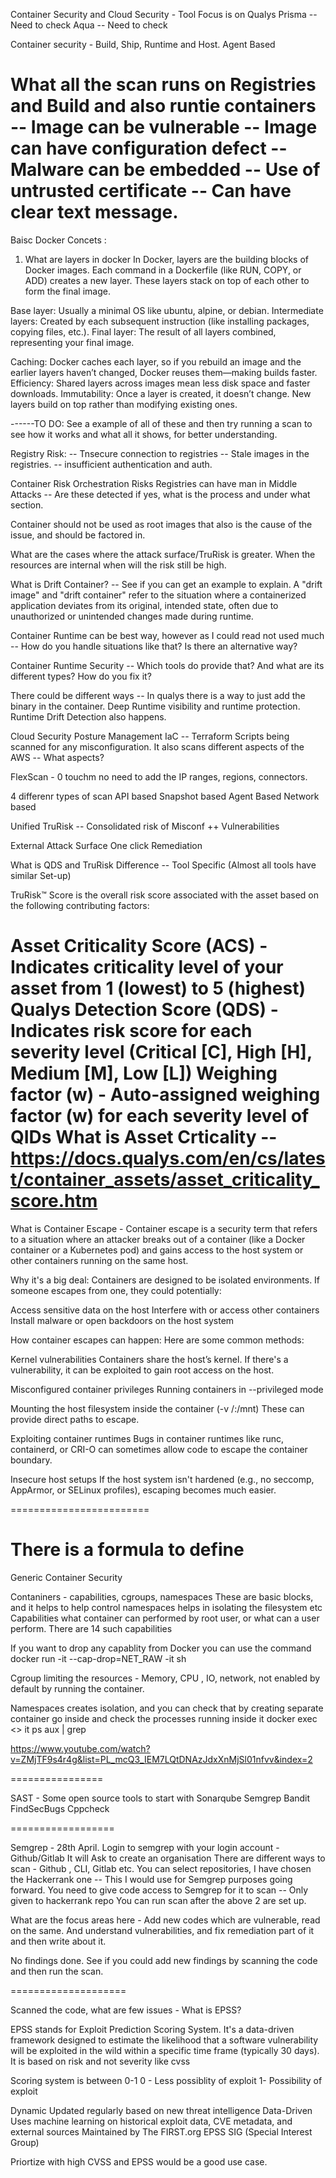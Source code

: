Container Security and Cloud Security - Tool Focus is on 
Qualys
Prisma -- Need to check 
Aqua -- Need to check 

Container security - Build, Ship, Runtime and Host.
Agent Based

What all the scan runs on Registries and Build and also runtie containers
-- Image can be vulnerable
-- Image can have configuration defect
-- Malware can be embedded
-- Use of untrusted certificate
-- Can have clear text message.
========================



Baisc Docker Concets  :
1. What are layers in docker
In Docker, layers are the building blocks of Docker images. Each command in a Dockerfile (like RUN, COPY, or ADD) creates a new layer. These layers stack on top of each other to form the final image.

Base layer: Usually a minimal OS like ubuntu, alpine, or debian.
Intermediate layers: Created by each subsequent instruction (like installing packages, copying files, etc.).
Final layer: The result of all layers combined, representing your final image.

Caching: Docker caches each layer, so if you rebuild an image and the earlier layers haven’t changed, Docker reuses them—making builds faster.
Efficiency: Shared layers across images mean less disk space and faster downloads.
Immutability: Once a layer is created, it doesn’t change. New layers build on top rather than modifying existing ones.


------TO DO: See a example of all of these and then try running a scan to see how it works and what all it shows, for better understanding.

Registry Risk:
-- Tnsecure connection to registries
-- Stale images in the registries.
-- insufficient authentication and auth.

Container Risk 
Orchestration Risks
Registries can have man in Middle Attacks -- Are these detected if yes, what is the process and under what section.

Container should not be used as root images that also is the cause of the issue, and should be factored in.

What are the cases where the attack surface/TruRisk is greater.
When the resources are internal when will the risk still be high.

What is Drift Container? -- See if you can get an example to explain.
A "drift image" and "drift container" refer to the situation where a containerized application deviates from its original, intended state, often due to unauthorized or unintended changes made during runtime.

Container Runtime can be best way, however as I could read not used much -- How do you handle situations like that?
Is there an alternative way?

Container Runtime Security -- Which tools do provide that? And what are its different types?
How do you fix it?

There could be different ways -- In qualys there is a way to just add the binary in the container.
Deep Runtime visibility  and runtime protection.
Runtime Drift Detection also happens.


Cloud Security Posture Management
IaC -- Terraform Scripts being scanned for any misconfiguration.
It also scans different aspects of the AWS -- What aspects?

FlexScan - 
0 touchm no need to add the IP ranges, regions, connectors.

4 differenr types of scan 
API based
Snapshot based
Agent Based
Network based

Unified TruRisk -- Consolidated risk of Misconf ++ Vulnerabilities

External Attack Surface
One click Remediation

What is QDS and TruRisk Difference -- Tool Specific (Almost all tools have similar Set-up)

TruRisk™ Score is the overall risk score associated with the asset based on the following contributing factors:

Asset Criticality Score (ACS) - Indicates criticality level of your asset from 1 (lowest) to 5 (highest) 
Qualys Detection Score (QDS) -  Indicates risk score for each severity level (Critical [C], High [H], Medium [M], Low [L])
Weighing factor (w) - Auto-assigned weighing factor (w) for each severity level of QIDs
What is Asset Crticality -- 
https://docs.qualys.com/en/cs/latest/container_assets/asset_criticality_score.htm
=======================
What is Container Escape - 
Container escape is a security term that refers to a situation where an attacker breaks out of a container (like a Docker container or a Kubernetes pod) and gains access to the host system or other containers running on the same host.

Why it's a big deal:
Containers are designed to be isolated environments. If someone escapes from one, they could potentially:

Access sensitive data on the host
Interfere with or access other containers
Install malware or open backdoors on the host system


How container escapes can happen:
Here are some common methods:

Kernel vulnerabilities
Containers share the host’s kernel. If there's a vulnerability, it can be exploited to gain root access on the host.

Misconfigured container privileges
Running containers in --privileged mode

Mounting the host filesystem inside the container (-v /:/mnt)
These can provide direct paths to escape.

Exploiting container runtimes
Bugs in container runtimes like runc, containerd, or CRI-O can sometimes allow code to escape the container boundary.

Insecure host setups
If the host system isn't hardened (e.g., no seccomp, AppArmor, or SELinux profiles), escaping becomes much easier.

========================

There is a formula to define 
==============
Generic Container Security 

Contaniners - capabilities, cgroups, namespaces 
These are basic blocks, and it helps to help control
namespaces helps in isolating the filesystem etc
Capabilities what container can performed by root user, or what can a user perform.
There are 14 such capabilities

If you want to drop any capablity from Docker you can use the command 
docker run -it --cap-drop=NET\_RAW -it sh

Cgroup limiting the resources - Memory, CPU , IO, network, not enabled by default by running the container.

Namespaces creates isolation, and you can check that by creating separate container go inside and check the processes running inside it 
docker exec <> it ps aux | grep <process>

https://www.youtube.com/watch?v=ZMjTF9s4r4g&list=PL_mcQ3_IEM7LQtDNAzJdxXnMjSl01nfvv&index=2


================

SAST - Some open source tools to start with 
Sonarqube
Semgrep 
Bandit
FindSecBugs
Cppcheck

==================

Semgrep - 28th April.
Login to semgrep with your login account - Github/Gitlab
It will Ask to create an organisation
There are different ways to scan - Github , CLI, Gitlab etc.
You can select repositories, I have chosen the Hackerrank one -- This I would use for Semgrep purposes going forward.
You need to give code access to Semgrep for it to scan -- Only given to hackerrank repo
You can run scan after the above 2 are set up.

What are the focus areas here - Add new codes which are vulnerable, read on the same.
And understand vulnerabilities, and fix remediation part of it and then write about it.

No findings done.
See if you could add new findings by scanning the code and then run the scan.

====================


Scanned the code, what are few issues - What is EPSS?

EPSS stands for Exploit Prediction Scoring System. It's a data-driven framework designed to estimate the likelihood that a software vulnerability will be exploited in the wild within a specific time frame (typically 30 days).
It is based on risk and not severity like cvss

Scoring system is between 0-1 
0 - Less possiblity of exploit 
1- Possibility of exploit

Dynamic	Updated regularly based on new threat intelligence
Data-Driven	Uses machine learning on historical exploit data, CVE metadata, and external sources
Maintained by	The FIRST.org EPSS SIG (Special Interest Group)

Priortize with high CVSS and EPSS would be a good use case.




